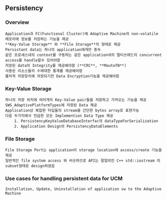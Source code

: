 ## Persistency
### Overview
    Application과 FC(Functional Cluster)에 Adaptive Machine의 non-volatile 메모리에 정보를 저장하는 기능을 제공
    **Key-Value Storage** 와 **File Storage**의 형태로 제공
    Persistant data는 하나의 application에게만 종속
    같은 프로세스내의 context를 구동하는 같은 application내의 멀티쓰레드의 concurrent access를 handle할수 있어야함
    저장된 data의 Integrity를 제공해야함 (**CRC**, **MoutofN**) 
    사용된 리소스들의 수에대한 통계를 제공해야함
    물리적 저장장치에 저장되기전 Data Encryption기능을 제공해야함

### Key-Value Storage
    하나의 저장 위치에 여러개의 Key-Value pair들을 저장하고 가져오는 기능을 제공
    SWS_AdaptivePlatformTypes에 저장된 Data 제공
    Application상 복잡한 타입들의 stream을 간단한 bytes array로 표현가능 
    다음 두가지에서 언급한 모든 Implemention Data Type 제공 
        1. PersistencyKeyValueDatabaseInterfac의 dataTypeForSerialization
        2. Application Design의 PersistencyDataElements 

### File Storage
    File Storage Port는 application이 storage location에 access/create 기능을 제공
    일반적인 file system access 와 비슷하므로 API는 잘알려진 C++ std::iostream 의 subset형태로 design하였음

### Use cases for handling persistent data for UCM
    Installation, Update, Uninstallation of application sw to the Adaptive Machine

    
    
